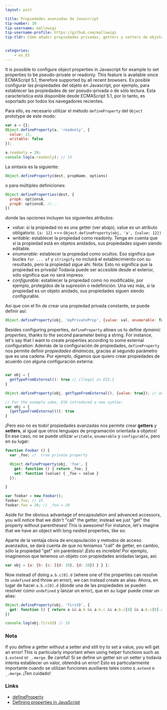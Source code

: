 ```yaml
---
layout: post

title: Propiedades avanzadas de Javascript
tip-number: 39
tip-username: mallowigi
tip-username-profile: https://github.com/mallowigi
tip-tldr: Cómo añadir propiedades privadas, getters y setters de objetos.


categories:
    - es_ES
---
```


It is possible to configure object properties in Javascript for example to set properties to be pseudo-private or readonly. This feature is available since ECMAScript 5.1, therefore supported by all recent browsers.
Es posible configurar las propiedades del objeto en Javascript, por ejemplo, para establecer las propiedades de ser pseudo-privada o de sólo lectura. Esta característica está disponible desde ECMAScript 5.1, por lo tanto, es soportado por todos los navegadores recientes.

Para ello, es necesario utilizar el método `defineProperty` del `Object` prototype de este modo:
```js
var a = {};
Object.defineProperty(a, 'readonly', {
  value: 15,
  writable: false
});

a.readonly = 20;
console.log(a.readonly); // 15
```

La sintaxis es la siguiente:
```js
Object.defineProperty(dest, propName, options)
```

o para múltiples definiciones:
```js
Object.defineProperties(dest, {
  propA: optionsA,
  propB: optionsB, //...
})
```

donde las opciones incluyen los siguientes atributos:
- *value*: si la propiedad no es una getter (ver abajo), value es un atributo obligatorio. `{a: 12}` === `Object.defineProperty(obj, 'a', {value: 12})`
- *writable*: establecer la propiedad como readonly. Tenga en cuenta que si la propiedad está en objetos anidados, sus propiedades siguen siendo editable.
- *enumerable*: establecer la propiedad como ocultos. Eso significa que bucles `for ... of` y `stringify` no incluirá el establecimiento con su resultado, pero la propiedad sigue ahí. Nota: Esto no significa que la propiedad es privada! Todavía puede ser accesible desde el exterior, sólo significa que no será impreso.
- *configurable*: establecer la propiedad como no modificable, por ejemplo, protegidos de la supresión o redefinición. Una vez más, si la propiedad es un objeto anidado, sus propiedades siguen siendo configurable.


Así que con el fin de crear una propiedad privada constante, se puede definir así:

```js
Object.defineProperty(obj, 'myPrivateProp', {value: val, enumerable: false, writable: false, configurable: false});
```

Besides configuring properties, `defineProperty` allows us to define *dynamic properties*, thanks to the second parameter being a string. For instance, let's say that I want to create properties according to some external configuration:
Además de la configuración de propiedades, `defineProperty` nos permite definir *propiedades dinámicas*, gracias al segundo parámetro que es una cadena. Por ejemplo, digamos que quiero crear propiedades de acuerdo con alguna configuración externa:

```js

var obj = {
  getTypeFromExternal(): true // illegal in ES5.1
}

Object.defineProperty(obj, getTypeFromExternal(), {value: true}); // ok

// For the example sake, ES6 introduced a new syntax:
var obj = {
  [getTypeFromExternal()]: true
}
```

¡Pero eso no es todo! propiedades avanzadas nos permite crear **getters** y **setters**, al igual que otros lenguajes de programación orientada a objetos! En ese caso, no se puede utilizar `writable`, `enumerable` y `configurable`, pero en su lugar:

```js
function Foobar () {
  var _foo; //  true private property

  Object.defineProperty(obj, 'foo', {
    get: function () { return _foo; }
    set: function (value) { _foo = value }
  });

}

var foobar = new Foobar();
foobar.foo; // 15
foobar.foo = 20; // _foo = 20
```

Aside for the obvious advantage of encapsulation and advanced accessors, you will notice that we didn't "call" the getter, instead we just "get" the property without parentheses! This is awesome! For instance, let's imagine that we have an object with long nested properties, like so:

Aparte de la ventaja obvia de encapsulación y metodos de acceso avanzados, se dará cuenta de que no teníamos "call" de getter, en cambio, sólo la propiedad "get" sin paréntesis! ¡Esto es increíble! Por ejemplo, imaginemos que tenemos un objeto con propiedades anidadas largas, así:

```js
var obj = {a: {b: {c: [{d: 10}, {d: 20}] } } };
```

Now instead of doing `a.b.c[0].d` (where one of the properties can resolve to `undefined` and throw an error), we can instead create an alias:
Ahora, en lugar de hacer `a.b.c[0].d` (donde una de las propiedades se pueden resolver como `undefined` y lanzar un error), que en su lugar puede crear un alias:

```js
Object.defineProperty(obj, 'firstD', {
  get: function () { return a && a.b && a.b.c && a.b.c[0] && a.b.c[0].d }
})

console.log(obj.firstD) // 10
```

### Nota
If you define a getter without a setter and still try to set a value, you will get an error! This is particularly important when using helper functions such as `$.extend` or `_.merge`. Be careful!
Si se define un getter sin un setter y todavía intenta establecer un valor, obtendrá un error! Esto es particularmente importante cuando se utilizan funciones auxiliares tales como `$.extend` o `_.merge`. ¡Ten cuidado!

### Links

- [defineProperty](https://developer.mozilla.org/en-US/docs/Web/JavaScript/Reference/Global_Objects/Object/defineProperty)
- [Defining properties in JavaScript](http://bdadam.com/blog/defining-properties-in-javascript.html)
